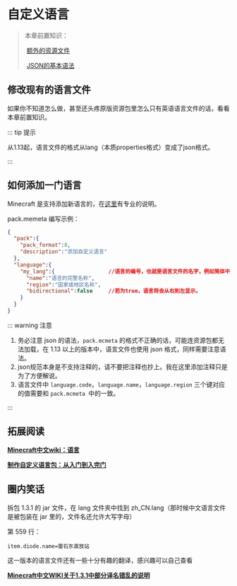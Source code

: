 # 自定义语言

> 本章前置知识：
>
> ​	[额外的资源文件](../more-assets.md)
>
> ​	[JSON的基本语法](https://www.runoob.com/json/json-tutorial.html)

## 修改现有的语言文件

如果你不知道怎么做，甚至还头疼原版资源包里怎么只有英语语言文件的话，看看本章前置知识。

::: tip 提示

从1.13起，语言文件的格式从lang（本质properties格式）变成了json格式。

:::

## 如何添加一门语言

Minecraft 是支持添加新语言的，在[这里](https://minecraft-zh.gamepedia.com/%E8%B5%84%E6%BA%90%E5%8C%85#.E5.86.85.E5.AE.B9)有专业的说明。

pack.memeta 编写示例：

```json
{
  "pack":{
    "pack_format":8,
    "description":"添加自定义语言"
  },
  "language":{
    "my_lang":{                 //语言的编号，也就是语言文件的名字，例如简体中文是 "zh_cn"
      "name":"语言的完整名称",
      "region":"国家或地区名称",
      "bidirectional":false     //若为true，语言将会从右到左显示。
    }
  }
}
```

::: warning 注意

1. 务必注意 json 的语法，`pack.mcmeta` 的格式不正确的话，可能连资源包都无法加载，在 1.13 以上的版本中，语言文件也使用 json 格式，同样需要注意语法。
2. json规范本身是不支持注释的，请不要把注释也抄上。我在这里添加注释只是为了方便解说。
3. 语言文件中 `language.code`，`language.name`，`language.region` 三个键对应的值需要和 `pack.mcmeta `中的一致。

:::

## 拓展阅读

**[Minecraft中文wiki：语言](https://minecraft-zh.gamepedia.com/%E8%AF%AD%E8%A8%80)**

**[制作自定义语言包：从入门到入完门](https://www.mcbbs.net/thread-997830-1-1.html)**

## 圈内笑话

拆包 1.3.1 的 jar 文件，在 lang 文件夹中找到 zh_CN.lang（那时候中文语言文件是被包装在 jar 里的，文件名还允许大写字母）

第 559 行：

```properties
item.diode.name=雷石东直放站
```

这一版本的语言文件还有一些十分有趣的翻译，感兴趣可以自己查看

**[Minecraft中文WIKI关于1.3.1中部分译名错乱的说明](https://www.mcbbs.net/thread-40209-1-1.html)**
